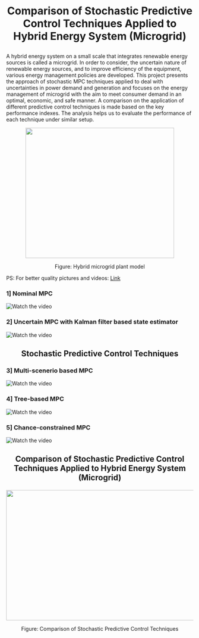 # <p align="center"> Comparison of Stochastic Predictive Control Techniques Applied to Hybrid Energy System (Microgrid) </p>

A hybrid energy system on a small scale that integrates renewable energy sources is called a microgrid. In order to consider, the uncertain nature of renewable energy sources, and to improve efficiency of the equipment, various energy management policies are developed. This project presents the approach of stochastic MPC techniques applied to deal with uncertainties in power demand and generation and focuses on the energy management of microgrid with the aim to meet consumer demand in an optimal, economic, and safe manner. A comparison on the application of different predictive control techniques is made based on the key performance indexes. The analysis helps us to evaluate the performance of each technique under similar setup.

<p align="center">
  <img width="400" height="350"
       src="https://github.com/vipulkumbhar/AuE893_Robust_Predictive_Control/blob/main/Final_project/Plantmodel.png">
</p>
<p align="center">
  Figure: Hybrid microgrid plant model
</p>

PS: For better quality pictures and videos: [Link](https://github.com/vipulkumbhar/AuE893_Robust_Predictive_Control/blob/main/Final_project/Team_7_Project_Presentation.pptx) 

### 1] Nominal MPC

![Watch the video](https://github.com/vipulkumbhar/AuE893_Robust_Predictive_Control/blob/main/Final_project/nmpcVideoFile.gif)

### 2] Uncertain MPC with Kalman filter based state estimator

![Watch the video](https://github.com/vipulkumbhar/AuE893_Robust_Predictive_Control/blob/main/Final_project/kfmpcVideoFile.gif)

## <p align="center"> Stochastic Predictive Control Techniques </p>

### 3] Multi-scenerio based MPC

![Watch the video](https://github.com/vipulkumbhar/AuE893_Robust_Predictive_Control/blob/main/Final_project/msmpcVideoFile.gif)

### 4] Tree-based MPC

![Watch the video](https://github.com/vipulkumbhar/AuE893_Robust_Predictive_Control/blob/main/Final_project/tbmpcVideoFile.gif)

### 5] Chance-constrained MPC

![Watch the video](https://github.com/vipulkumbhar/AuE893_Robust_Predictive_Control/blob/main/Final_project/CCMPC_2020-12-02_14-26.gif)

## <p align="center"> Comparison of Stochastic Predictive Control Techniques Applied to Hybrid Energy System (Microgrid) </p>
<p align="center">
  <img width="550" height="350"
       src="https://github.com/vipulkumbhar/AuE893_Robust_Predictive_Control/blob/main/Final_project/result_comparision.png">
</p>
<p align="center">
  Figure: Comparison of Stochastic Predictive Control Techniques
</p>
